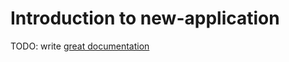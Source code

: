 # Introduction to new-application

TODO: write [great documentation](http://jacobian.org/writing/what-to-write/)
